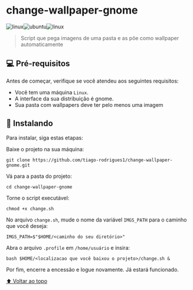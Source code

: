 # change-wallpaper-gnome

<div style="display: flex;">
    <img alt="linux" src="https://img.shields.io/badge/Shell-2389e051?style=for-the-badge&logo=shell&logoColor=white">
    <img alt="ubuntu" src="https://img.shields.io/badge/Ubuntu-E95420?style=for-the-badge&logo=ubuntu&logoColor=white">
    <img alt="linux" src="https://img.shields.io/badge/Linux-FCC624?style=for-the-badge&logo=linux&logoColor=black">
</div>

> Script que pega imagens de uma pasta e as põe como wallpaper automaticamente

## 💻 Pré-requisitos

Antes de começar, verifique se você atendeu aos seguintes requisitos:
* Você tem uma máquina `Linux`.
* A interface da sua distribuição é gnome.
* Sua pasta com wallpapers deve ter pelo menos uma imagem

## 🚀 Instalando

Para instalar, siga estas etapas:

Baixe o projeto na sua máquina:
```
git clone https://github.com/tiago-rodrigues1/change-wallpaper-gnome.git
```

Vá para a pasta do projeto:
```
cd change-wallpaper-gnome
```

Torne o script executável:
```
chmod +x change.sh
```

No arquivo `change.sh`, mude o nome da variável `IMGS_PATH` para o caminho que você deseja:
```
IMGS_PATH=$"$HOME/<caminho do seu diretório>"
```

Abra o arquivo `.profile` em `/home/usuário` e insira:
```
bash $HOME/<localizacao que você baixou o projeto>/change.sh &
```

Por fim, encerre a encessão e logue novamente. Já estará funcionado.

[⬆ Voltar ao topo](#nome-do-projeto)<br>